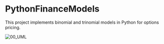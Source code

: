 # PythonFinanceModels
This project implements binomial and trinomial models in Python for options pricing.


![00_UML](https://github.com/user-attachments/assets/e81ba218-fbff-4622-8f77-704ca86c2c7d)
